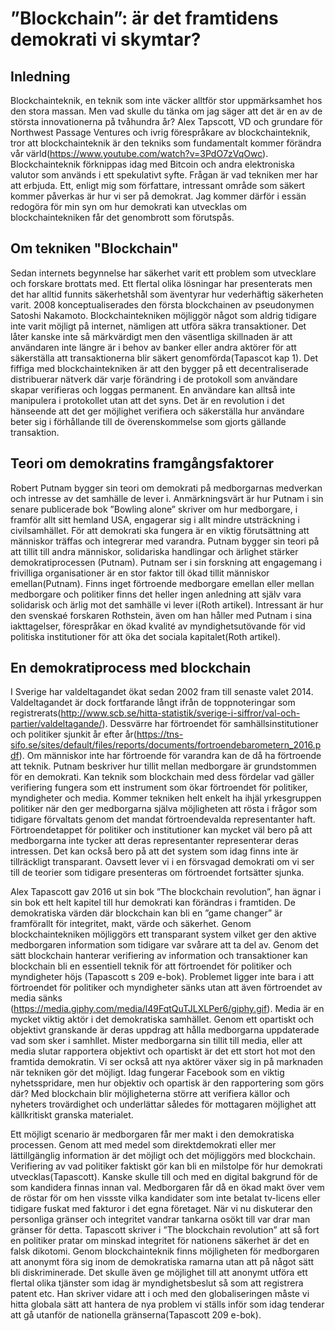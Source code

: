 
# ”Blockchain”: är det framtidens demokrati vi skymtar?




## Inledning


Blockchainteknik, en teknik som inte väcker alltför stor uppmärksamhet hos den stora massan. Men vad skulle du tänka om jag säger att det är en av de största innovationerna på tvåhundra år? Alex Tapscott, VD och grundare för Northwest Passage Ventures och ivrig förespråkare av blockchainteknik, tror att blockchainteknik är den tekniks som fundamentalt kommer förändra vår värld(https://www.youtube.com/watch?v=3PdO7zVqOwc). Blockchainteknik förknippas idag med Bitcoin och andra elektroniska valutor som används i ett spekulativt syfte. Frågan är vad tekniken mer har att erbjuda. Ett, enligt mig som författare, intressant område som säkert kommer påverkas är hur vi ser på demokrat. Jag kommer därför i essän redogöra för min syn om hur demokrati kan utvecklas om blockchaintekniken får det genombrott som förutspås.

## Om tekniken "Blockchain"


Sedan internets begynnelse har säkerhet varit ett problem som utvecklare och forskare brottats med. Ett flertal olika lösningar har presenterats men det har alltid funnits säkerhetshål som äventyrar hur vederhäftig säkerheten varit. 2008 konceptualiserades den första blockchainen av pseudonymen Satoshi Nakamoto. Blockchaintekniken möjliggör något som aldrig tidigare inte varit möjligt på internet, nämligen att utföra säkra transaktioner. Det låter kanske inte så märkvärdigt men den väsentliga skillnaden är att användaren inte längre är i behov av banker eller andra aktörer för att säkerställa att transaktionerna blir säkert genomförda(Tapascot kap 1). Det fiffiga med blockchaintekniken är att den bygger på ett decentraliserade distribuerar nätverk där varje förändring i de protokoll som användare skapar verifieras och loggas permanent. En användare kan alltså inte manipulera i protokollet utan att det syns. Det är en revolution i det hänseende att det ger möjlighet verifiera och säkerställa hur användare beter sig i förhållande till de överenskommelse som gjorts gällande transaktion.   

## Teori om demokratins framgångsfaktorer 


Robert Putnam bygger sin teori om demokrati på medborgarnas medverkan och intresse av det samhälle de lever i. Anmärkningsvärt är hur Putnam i sin senare publicerade bok ”Bowling alone” skriver om hur medborgare, i framför allt sitt hemland USA, engagerar sig i allt mindre utsträckning i civilsamhället. För att demokrati ska fungera är en viktig förutsättning att människor träffas och integrerar med varandra. Putnam bygger sin teori på att tillit till andra människor, solidariska handlingar och ärlighet stärker demokratiprocessen (Putnam). Putnam ser i sin forskning att engagemang i frivilliga organisationer är en stor faktor till ökad tillit människor emellan(Putnam). Finns inget förtroende medborgare emellan eller mellan medborgare och politiker finns det heller ingen anledning att själv vara solidarisk och ärlig mot det samhälle vi lever i(Roth artikel). Intressant är hur den svenskaé forskaren Rothstein, även om han håller med Putnam i sina iakttagelser, förespråkar en ökad kvalité av myndighetsutövande för vid politiska institutioner för att öka det sociala kapitalet(Roth artikel). 


## En demokratiprocess med blockchain


I Sverige har valdeltagandet ökat sedan 2002 fram till senaste valet 2014. Valdeltagandet är dock fortfarande långt ifrån de toppnoteringar som registrerats(http://www.scb.se/hitta-statistik/sverige-i-siffror/val-och-partier/valdeltagande/). Dessvärre har förtroendet för samhällsinstitutioner och politiker sjunkit år efter år(https://tns-sifo.se/sites/default/files/reports/documents/fortroendebarometern_2016.pdf). Om människor inte har förtroende för varandra kan de då ha förtroende att teknik. Putnam beskriver hur tillit mellan medborgare är grundstommen för en demokrati. Kan teknik som blockchain med dess fördelar vad gäller verifiering fungera som ett instrument som ökar förtroendet för politiker, myndigheter och media. Kommer tekniken helt enkelt ha ihjäl yrkesgruppen politiker när den ger medborgarna själva möjligheten att rösta i frågor som tidigare förvaltats genom det mandat förtroendevalda representanter haft. Förtroendetappet för politiker och institutioner kan mycket väl bero på att medborgarna inte tycker att deras representanter representerar deras intressen. Det kan också bero på att det system som idag finns inte är tillräckligt transparant. Oavsett lever vi i en försvagad demokrati om vi ser till de teorier som tidigare presenteras om förtroendet fortsätter sjunka. 

Alex Tapascott gav 2016 ut sin bok ”The blockchain revolution”, han ägnar i sin bok ett helt kapitel till hur demokrati kan förändras i framtiden. De demokratiska värden där blockchain kan bli en ”game changer” är framförallt för integritet, makt, värde och säkerhet. Genom blockchaintekniken möjliggörs ett transparant system vilket ger den aktive medborgaren information som tidigare var svårare att ta del av. Genom det sätt blockchain hanterar verifiering av information och transaktioner kan blockchain bli en essentiell teknik för att förtroendet för politiker och myndigheter höjs (Tapascott s 209 e-bok). Problemet ligger inte bara i att förtroendet för politiker och myndigheter sänks utan att även förtroendet av media sänks (https://media.giphy.com/media/l49FqtQuTJLXLPer6/giphy.gif). Media är en mycket viktig aktör i det demokratiska samhället. Genom ett opartiskt och objektivt granskande är deras uppdrag att hålla medborgarna uppdaterade vad som sker i samhllet. Mister medborgarna sin tillit till media, eller att media slutar rapportera objektivt och opartiskt är det ett stort hot mot den framtida demokratin. Vi ser också att nya aktörer växer sig in på marknaden när tekniken gör det möjligt. Idag fungerar Facebook som en viktig nyhetsspridare, men hur objektiv och opartisk är den rapportering som görs där? Med blockchain blir möjligheterna större att verifiera källor och nyheters trovärdighet och underlättar således för mottagaren möjlighet att källkritiskt granska materialet.

Ett möjligt scenario är medborgaren får mer makt i den demokratiska processen. Genom att med medel som direktdemokrati eller mer lättillgänglig information är det möjligt och det möjliggörs med blockchain. Verifiering av vad politiker faktiskt gör kan bli en milstolpe för hur demokrati utvecklas(Tapascott). Kanske skulle till och med en digital bakgrund för de som kandidera finnas innan val. Medborgaren får då en ökad makt över vem de röstar för om hen vissste vilka kandidater som inte betalat tv-licens eller tidigare fuskat med fakturor i det egna företaget. När vi nu diskuterar den personliga gränser och integritet vandrar tankarna osökt till var drar man gränser för detta. Tapascott skriver i ”The blockchain revolution” att så fort en politiker pratar om minskad integritet för nationens säkerhet är det en falsk dikotomi.  Genom blockchainteknik finns möjligheten för medborgaren att anonymt föra sig inom de demokratiska ramarna utan att på något sätt bli diskriminerade. Det skulle även ge möjlighet till att anonymt utföra ett flertal olika tjänster som idag är myndighetsbeslut så som att registrera patent etc. Han skriver vidare att i och med den globaliseringen måste vi hitta globala sätt att hantera de nya problem vi ställs inför som idag tenderar att gå utanför de nationella gränserna(Tapascott 209 e-bok).


